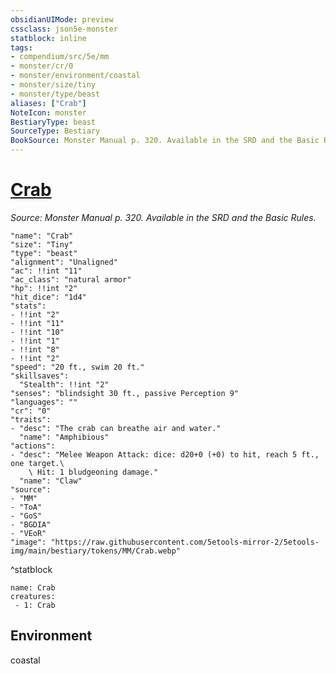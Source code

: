 ```yaml
---
obsidianUIMode: preview
cssclass: json5e-monster
statblock: inline
tags:
- compendium/src/5e/mm
- monster/cr/0
- monster/environment/coastal
- monster/size/tiny
- monster/type/beast
aliases: ["Crab"]
NoteIcon: monster
BestiaryType: beast
SourceType: Bestiary
BookSource: Monster Manual p. 320. Available in the SRD and the Basic Rules.
---
```

# [Crab](3-Mechanics\CLI\bestiary\beast/crab.md)
*Source: Monster Manual p. 320. Available in the SRD and the Basic Rules.*  

```statblock
"name": "Crab"
"size": "Tiny"
"type": "beast"
"alignment": "Unaligned"
"ac": !!int "11"
"ac_class": "natural armor"
"hp": !!int "2"
"hit_dice": "1d4"
"stats":
- !!int "2"
- !!int "11"
- !!int "10"
- !!int "1"
- !!int "8"
- !!int "2"
"speed": "20 ft., swim 20 ft."
"skillsaves":
  "Stealth": !!int "2"
"senses": "blindsight 30 ft., passive Perception 9"
"languages": ""
"cr": "0"
"traits":
- "desc": "The crab can breathe air and water."
  "name": "Amphibious"
"actions":
- "desc": "Melee Weapon Attack: dice: d20+0 (+0) to hit, reach 5 ft., one target.\
    \ Hit: 1 bludgeoning damage."
  "name": "Claw"
"source":
- "MM"
- "ToA"
- "GoS"
- "BGDIA"
- "VEoR"
"image": "https://raw.githubusercontent.com/5etools-mirror-2/5etools-img/main/bestiary/tokens/MM/Crab.webp"
```
^statblock

```encounter-table
name: Crab
creatures:
 - 1: Crab
```

## Environment

coastal
